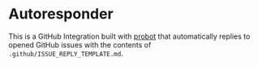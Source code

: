 # Autoresponder

This is a GitHub Integration built with [probot](https://github.com/probot/probot) that automatically replies to opened GitHub issues with the contents of `.github/ISSUE_REPLY_TEMPLATE.md`.
